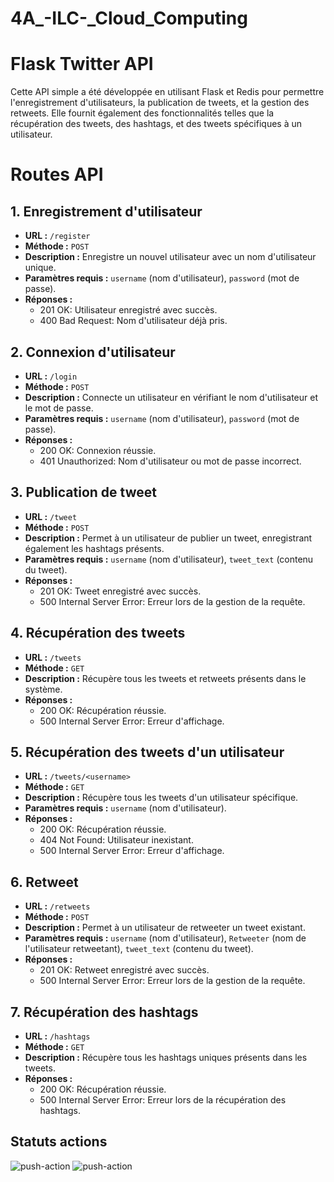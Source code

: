 # 4A_-ILC-_Cloud_Computing
# Flask Twitter API

Cette API simple a été développée en utilisant Flask et Redis pour permettre l'enregistrement d'utilisateurs, la publication de tweets, et la gestion des retweets. Elle fournit également des fonctionnalités telles que la récupération des tweets, des hashtags, et des tweets spécifiques à un utilisateur.

# Routes API

## 1. Enregistrement d'utilisateur

- **URL :** `/register`
- **Méthode :** `POST`
- **Description :** Enregistre un nouvel utilisateur avec un nom d'utilisateur unique.
- **Paramètres requis :** `username` (nom d'utilisateur), `password` (mot de passe).
- **Réponses :**
  - 201 OK: Utilisateur enregistré avec succès.
  - 400 Bad Request: Nom d'utilisateur déjà pris.

## 2. Connexion d'utilisateur

- **URL :** `/login`
- **Méthode :** `POST`
- **Description :** Connecte un utilisateur en vérifiant le nom d'utilisateur et le mot de passe.
- **Paramètres requis :** `username` (nom d'utilisateur), `password` (mot de passe).
- **Réponses :**
  - 200 OK: Connexion réussie.
  - 401 Unauthorized: Nom d'utilisateur ou mot de passe incorrect.

## 3. Publication de tweet

- **URL :** `/tweet`
- **Méthode :** `POST`
- **Description :** Permet à un utilisateur de publier un tweet, enregistrant également les hashtags présents.
- **Paramètres requis :** `username` (nom d'utilisateur), `tweet_text` (contenu du tweet).
- **Réponses :**
  - 201 OK: Tweet enregistré avec succès.
  - 500 Internal Server Error: Erreur lors de la gestion de la requête.

## 4. Récupération des tweets

- **URL :** `/tweets`
- **Méthode :** `GET`
- **Description :** Récupère tous les tweets et retweets présents dans le système.
- **Réponses :**
  - 200 OK: Récupération réussie.
  - 500 Internal Server Error: Erreur d'affichage.

## 5. Récupération des tweets d'un utilisateur

- **URL :** `/tweets/<username>`
- **Méthode :** `GET`
- **Description :** Récupère tous les tweets d'un utilisateur spécifique.
- **Paramètres requis :** `username` (nom d'utilisateur).
- **Réponses :**
  - 200 OK: Récupération réussie.
  - 404 Not Found: Utilisateur inexistant.
  - 500 Internal Server Error: Erreur d'affichage.

## 6. Retweet

- **URL :** `/retweets`
- **Méthode :** `POST`
- **Description :** Permet à un utilisateur de retweeter un tweet existant.
- **Paramètres requis :** `username` (nom d'utilisateur), `Retweeter` (nom de l'utilisateur retweetant), `tweet_text` (contenu du tweet).
- **Réponses :**
  - 201 OK: Retweet enregistré avec succès.
  - 500 Internal Server Error: Erreur lors de la gestion de la requête.

## 7. Récupération des hashtags

- **URL :** `/hashtags`
- **Méthode :** `GET`
- **Description :** Récupère tous les hashtags uniques présents dans les tweets.
- **Réponses :**
  - 200 OK: Récupération réussie.
  - 500 Internal Server Error: Erreur lors de la récupération des hashtags.


## Statuts actions
![push-action](https://github.com/Borel6/4A_-ILC-_Cloud_Computing/actions/workflows/build_on_push.yml/badge.svg)
![push-action](https://github.com/Borel6/4A_-ILC-_Cloud_Computing/actions/workflows/build_img.yml/badge.svg)